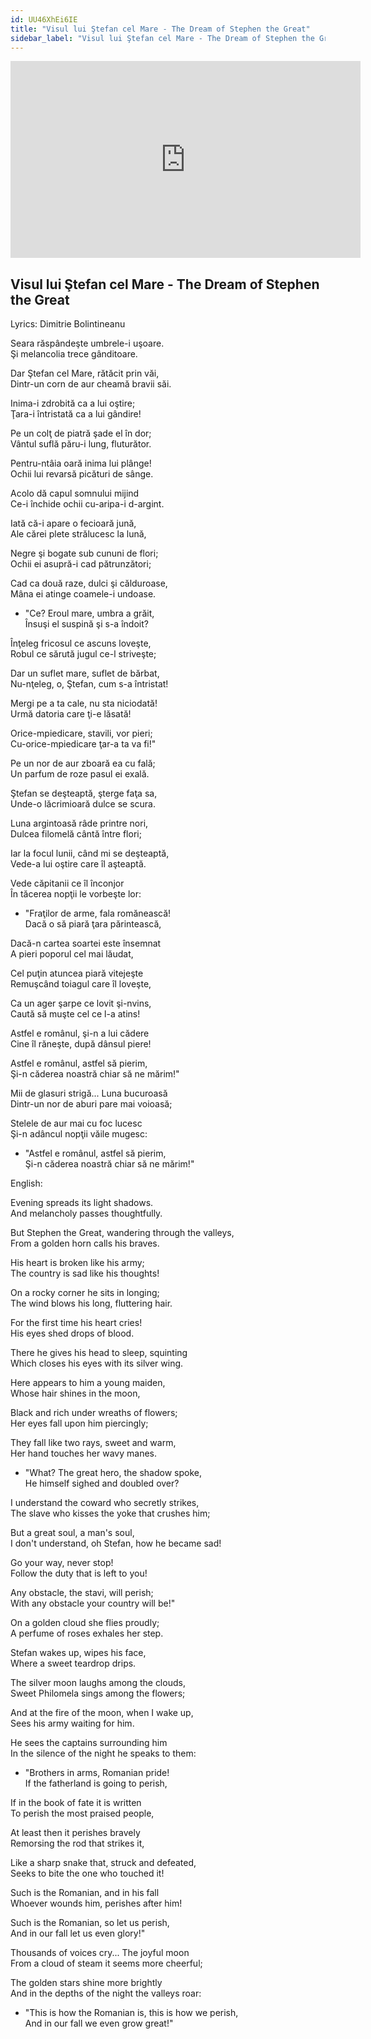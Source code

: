 ```yaml
---
id: UU46XhEi6IE
title: "Visul lui Ştefan cel Mare - The Dream of Stephen the Great"
sidebar_label: "Visul lui Ştefan cel Mare - The Dream of Stephen the Great"
---
```


<div class="video-float-container">
  <iframe
    width="560"
    height="315"
    src="https://www.youtube.com/embed/UU46XhEi6IE"
    title="YouTube video player"
    frameborder="0"
    allow="accelerometer; autoplay; clipboard-write; encrypted-media; gyroscope; picture-in-picture; web-share"
    referrerpolicy="strict-origin-when-cross-origin"
    allowfullscreen
  ></iframe>
</div>

## Visul lui Ştefan cel Mare - The Dream of Stephen the Great

Lyrics: Dimitrie Bolintineanu

Seara răspândeşte umbrele-i uşoare.  
Şi melancolia trece gânditoare.

Dar Ştefan cel Mare, rătăcit prin văi,  
Dintr-un corn de aur cheamă bravii săi.

Inima-i zdrobită ca a lui oştire;  
Ţara-i întristată ca a lui gândire!

Pe un colţ de piatră şade el în dor;  
Vântul suflă păru-i lung, fluturător.

Pentru-ntâia oară inima lui plânge!  
Ochii lui revarsă picături de sânge.

Acolo dă capul somnului mijind  
Ce-i închide ochii cu-aripa-i d-argint.

Iată că-i apare o fecioară jună,  
Ale cărei plete strălucesc la lună,

Negre şi bogate sub cununi de flori;  
Ochii ei asupră-i cad pătrunzători;

Cad ca două raze, dulci şi călduroase,  
Mâna ei atinge coamele-i undoase.

- "Ce? Eroul mare, umbra a grăit,  
Însuşi el suspină şi s-a îndoit?

Înţeleg fricosul ce ascuns loveşte,  
Robul ce sărută jugul ce-l striveşte;

Dar un suflet mare, suflet de bărbat,  
Nu-nţeleg, o, Ştefan, cum s-a întristat!

Mergi pe a ta cale, nu sta niciodată!  
Urmă datoria care ţi-e lăsată!

Orice-mpiedicare, stavili, vor pieri;  
Cu-orice-mpiedicare ţar-a ta va fi!"

Pe un nor de aur zboară ea cu fală;  
Un parfum de roze pasul ei exală.

Ştefan se deşteaptă, şterge faţa sa,  
Unde-o lăcrimioară dulce se scura.

Luna argintoasă râde printre nori,  
Dulcea filomelă cântă între flori;

Iar la focul lunii, când mi se deşteaptă,  
Vede-a lui oştire care îl aşteaptă.

Vede căpitanii ce îl înconjor  
În tăcerea nopţii le vorbeşte lor:

- "Fraţilor de arme, fala romănească!  
Dacă o să piară ţara părintească,

Dacă-n cartea soartei este însemnat  
A pieri poporul cel mai lăudat,

Cel puţin atuncea piară vitejeşte  
Remuşcând toiagul care îl loveşte,

Ca un ager şarpe ce lovit şi-nvins,  
Caută să muşte cel ce l-a atins!

Astfel e românul, şi-n a lui cădere  
Cine îl răneşte, după dânsul piere!

Astfel e românul, astfel să pierim,  
Şi-n căderea noastră chiar să ne mărim!"

Mii de glasuri strigă... Luna bucuroasă  
Dintr-un nor de aburi pare mai voioasă;

Stelele de aur mai cu foc lucesc  
Şi-n adâncul nopţii văile mugesc:

- "Astfel e românul, astfel să pierim,  
Şi-n căderea noastră chiar să ne mărim!"

English:

Evening spreads its light shadows.  
And melancholy passes thoughtfully.

But Stephen the Great, wandering through the valleys,  
From a golden horn calls his braves.

His heart is broken like his army;  
The country is sad like his thoughts!

On a rocky corner he sits in longing;  
The wind blows his long, fluttering hair.

For the first time his heart cries!  
His eyes shed drops of blood.

There he gives his head to sleep, squinting  
Which closes his eyes with its silver wing.

Here appears to him a young maiden,  
Whose hair shines in the moon,

Black and rich under wreaths of flowers;  
Her eyes fall upon him piercingly;

They fall like two rays, sweet and warm,  
Her hand touches her wavy manes.

- "What? The great hero, the shadow spoke,  
He himself sighed and doubled over?

I understand the coward who secretly strikes,  
The slave who kisses the yoke that crushes him;

But a great soul, a man's soul,  
I don't understand, oh Stefan, how he became sad!

Go your way, never stop!  
Follow the duty that is left to you!

Any obstacle, the stavi, will perish;  
With any obstacle your country will be!"

On a golden cloud she flies proudly;  
A perfume of roses exhales her step.

Stefan wakes up, wipes his face,  
Where a sweet teardrop drips.

The silver moon laughs among the clouds,  
Sweet Philomela sings among the flowers;

And at the fire of the moon, when I wake up,  
Sees his army waiting for him.

He sees the captains surrounding him  
In the silence of the night he speaks to them:

- "Brothers in arms, Romanian pride!  
If the fatherland is going to perish,

If in the book of fate it is written  
To perish the most praised people,

At least then it perishes bravely  
Remorsing the rod that strikes it,

Like a sharp snake that, struck and defeated,  
Seeks to bite the one who touched it!

Such is the Romanian, and in his fall  
Whoever wounds him, perishes after him!

Such is the Romanian, so let us perish,  
And in our fall let us even glory!"

Thousands of voices cry... The joyful moon  
From a cloud of steam it seems more cheerful;

The golden stars shine more brightly  
And in the depths of the night the valleys roar:

- "This is how the Romanian is, this is how we perish,  
And in our fall we even grow great!"
